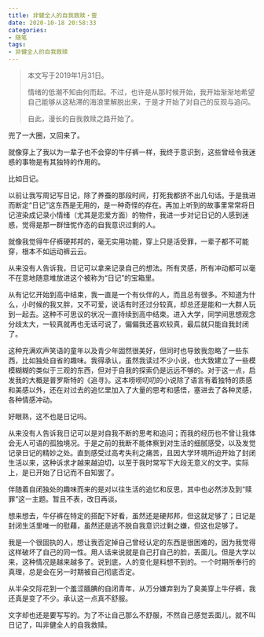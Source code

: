 ```yaml
---
title: 非健全人的自我救赎・壹
date: 2020-10-18 20:58:33
categories: 
- 随笔
tags: 
- 非健全人的自我救赎
---
```


> 本文写于2019年1月31日。
>
> 情绪的低潮不知由何而起。不过，也许是从那时候开始，我开始渐渐地希望自己能够从这粘滞的海浪里解脱出来，于是才开始了对自己的反观与追问。
>
> 自此，漫长的自我救赎之路开始了。

兜了一大圈，又回来了。  

就像穿上了我以为一辈子也不会穿的牛仔裤一样，我终于意识到，这些曾经令我迷惑的事物是有其独特的作用的。

比如日记。

以前让我写周记写日记，除了养蚕的那段时间，打死我都挤不出几句话。于是我进而断定“日记”这东西是无用的，是一种奇怪的存在。再加上听到的故事里常常将日记渲染成记录小情绪（尤其是恋爱方面）的物件，我进一步对记日记的人感到迷惑，觉得是那一群忸怩作态的自我意识过剩的人。

就像我觉得牛仔裤硬邦邦的，毫无实用功能，穿上只是活受罪，一辈子都不可能穿，根本不如运动裤云云。

从来没有人告诉我，日记可以拿来记录自己的想法。所有灵感，所有冲动都可以毫不在意地随意堆放进这个被称为“日记”的宝箱里。

从有记忆开始到高中结束，我一直是一个有伙伴的人，而且总有很多。不知道为什么，小时候的我又胖，又不可爱，说话有时还过分较真，却总还是能和一大群人玩到一起去。这种不可思议的状况一直持续到高中结束。进入大学，同学间思想观念分歧太大，一较真就再也无话可说了，偏偏我还喜欢较真，最后就只能自我封闭了。

这种充满欢声笑语的童年以及青少年固然很美好，但同时也导致我忽略了一些东西，比如独处自省的趣味。我得承认，虽然我读过不少小说，也大致建立了一些模模糊糊的类似于三观的东西，但对于自我的探索仍是远远不够的。对于这一点，启发我的大概是普罗斯特的《追寻》。这本唠唠叨叨的小说除了语言有着独特的质感和美感以外，还在对过去的追忆里加入了大量的思考和感悟，塞进去了各种灵感，各种情感冲动。

好眼熟，这不也是日记吗。

从来没有人告诉我日记可以是对自我不断的思考和追问；而我的经历也不曾让我体会无人可语的孤独境况。于是之前的我断不能体察到对生活的细腻感受，以及发觉记录日记的精妙之处。直到感受过高考失利之痛苦，且因大学环境所迫开始了封闭生活以来，这种诉求才越来越迫切，以至于我时常写下大段无意义的文字。实际上，是已开始了日记而不自知罢了。

伴随着自闭独处的趣味而来的是对以往生活的追忆和反思，其中也必然涉及到“赎罪”这一主题。暂且不表，改日再谈。

想来想去，牛仔裤在特定的搭配下好看，虽然还是硬邦邦，但这就足够了；日记是封闭生活里唯一的慰藉，虽然还是逃不脱自我意识过剩之嫌，但这也足够了。

我是一个很固执的人，想让我否定掉自己曾经认定的东西是很困难的，因为我觉得这样破坏了自己的同一性。用人话来说就是自己打自己的脸，丢面儿。但是大学以来，这种情况是越来越多了。说到底，人的变化是料想不到的。一个时期所奉行的真理，总是会在另一时期被自己彻底否定。

从半朵交际花到一个羞涩腼腆的自闭青年，从万分嫌弃到为了臭美穿上牛仔裤，我还真是变了不少。承认这一点真不舒服。

文字却也还是要写写的。为了不让自己那么不舒服，不然自己感觉丢面儿，就不叫日记了，叫非健全人的自我救赎。